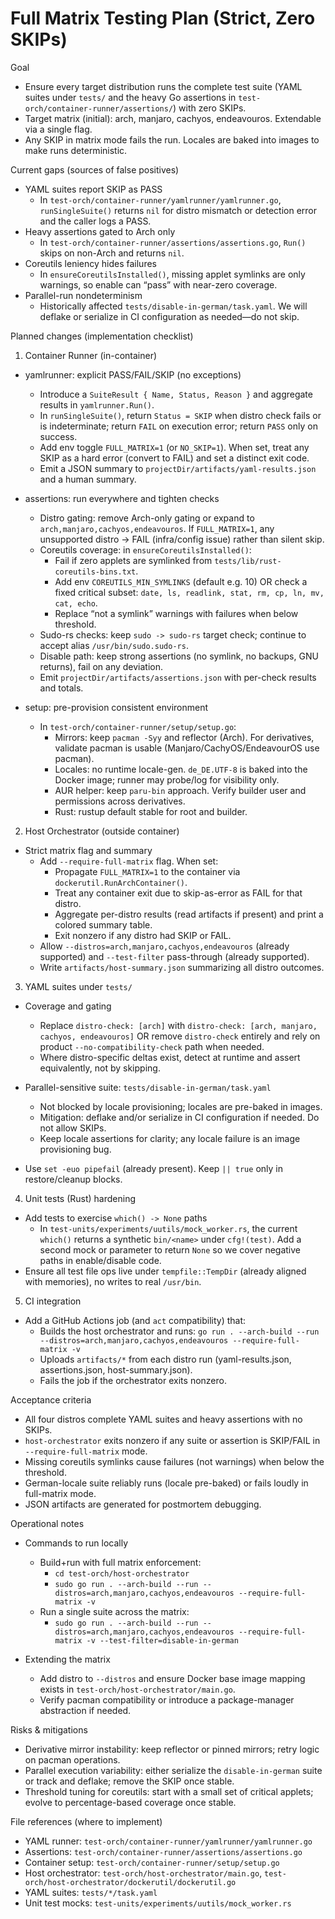# Full Matrix Testing Plan (Strict, Zero SKIPs)

Goal

- Ensure every target distribution runs the complete test suite (YAML suites under `tests/` and the heavy Go assertions in `test-orch/container-runner/assertions/`) with zero SKIPs.
- Target matrix (initial): arch, manjaro, cachyos, endeavouros. Extendable via a single flag.
- Any SKIP in matrix mode fails the run. Locales are baked into images to make runs deterministic.

Current gaps (sources of false positives)

- YAML suites report SKIP as PASS
  - In `test-orch/container-runner/yamlrunner/yamlrunner.go`, `runSingleSuite()` returns `nil` for distro mismatch or detection error and the caller logs a PASS.
- Heavy assertions gated to Arch only
  - In `test-orch/container-runner/assertions/assertions.go`, `Run()` skips on non-Arch and returns `nil`.
- Coreutils leniency hides failures
  - In `ensureCoreutilsInstalled()`, missing applet symlinks are only warnings, so enable can “pass” with near-zero coverage.
- Parallel-run nondeterminism
  - Historically affected `tests/disable-in-german/task.yaml`. We will deflake or serialize in CI configuration as needed—do not skip.

Planned changes (implementation checklist)

1) Container Runner (in-container)

- yamlrunner: explicit PASS/FAIL/SKIP (no exceptions)
  - Introduce a `SuiteResult { Name, Status, Reason }` and aggregate results in `yamlrunner.Run()`.
  - In `runSingleSuite()`, return `Status = SKIP` when distro check fails or is indeterminate; return `FAIL` on execution error; return `PASS` only on success.
  - Add env toggle `FULL_MATRIX=1` (or `NO_SKIP=1`). When set, treat any SKIP as a hard error (convert to FAIL) and set a distinct exit code.
  - Emit a JSON summary to `projectDir/artifacts/yaml-results.json` and a human summary.

- assertions: run everywhere and tighten checks
  - Distro gating: remove Arch-only gating or expand to `arch,manjaro,cachyos,endeavouros`. If `FULL_MATRIX=1`, any unsupported distro -> FAIL (infra/config issue) rather than silent skip.
  - Coreutils coverage: in `ensureCoreutilsInstalled()`:
    - Fail if zero applets are symlinked from `tests/lib/rust-coreutils-bins.txt`.
    - Add env `COREUTILS_MIN_SYMLINKS` (default e.g. 10) OR check a fixed critical subset: `date, ls, readlink, stat, rm, cp, ln, mv, cat, echo`.
    - Replace “not a symlink” warnings with failures when below threshold.
  - Sudo-rs checks: keep `sudo -> sudo-rs` target check; continue to accept alias `/usr/bin/sudo.sudo-rs`.
  - Disable path: keep strong assertions (no symlink, no backups, GNU returns), fail on any deviation.
  - Emit `projectDir/artifacts/assertions.json` with per-check results and totals.

- setup: pre-provision consistent environment
  - In `test-orch/container-runner/setup/setup.go`:
    - Mirrors: keep `pacman -Syy` and reflector (Arch). For derivatives, validate pacman is usable (Manjaro/CachyOS/EndeavourOS use pacman).
    - Locales: no runtime locale-gen. `de_DE.UTF-8` is baked into the Docker image; runner may probe/log for visibility only.
    - AUR helper: keep `paru-bin` approach. Verify builder user and permissions across derivatives.
    - Rust: rustup default stable for root and builder.

2) Host Orchestrator (outside container)

- Strict matrix flag and summary
  - Add `--require-full-matrix` flag. When set:
    - Propagate `FULL_MATRIX=1` to the container via `dockerutil.RunArchContainer()`.
    - Treat any container exit due to skip-as-error as FAIL for that distro.
    - Aggregate per-distro results (read artifacts if present) and print a colored summary table.
    - Exit nonzero if any distro had SKIP or FAIL.
  - Allow `--distros=arch,manjaro,cachyos,endeavouros` (already supported) and `--test-filter` pass-through (already supported).
  - Write `artifacts/host-summary.json` summarizing all distro outcomes.

3) YAML suites under `tests/`

- Coverage and gating
  - Replace `distro-check: [arch]` with `distro-check: [arch, manjaro, cachyos, endeavouros]` OR remove `distro-check` entirely and rely on product `--no-compatibility-check` path when needed.
  - Where distro-specific deltas exist, detect at runtime and assert equivalently, not by skipping.

- Parallel-sensitive suite: `tests/disable-in-german/task.yaml`
  - Not blocked by locale provisioning; locales are pre-baked in images.
  - Mitigation: deflake and/or serialize in CI configuration if needed. Do not allow SKIPs.
  - Keep locale assertions for clarity; any locale failure is an image provisioning bug.

- Use `set -euo pipefail` (already present). Keep `|| true` only in restore/cleanup blocks.

4) Unit tests (Rust) hardening

- Add tests to exercise `which() -> None` paths
  - In `test-units/experiments/uutils/mock_worker.rs`, the current `which()` returns a synthetic `bin/<name>` under `cfg!(test)`. Add a second mock or parameter to return `None` so we cover negative paths in enable/disable code.
- Ensure all test file ops live under `tempfile::TempDir` (already aligned with memories), no writes to real `/usr/bin`.

5) CI integration

- Add a GitHub Actions job (and `act` compatibility) that:
  - Builds the host orchestrator and runs: `go run . --arch-build --run --distros=arch,manjaro,cachyos,endeavouros --require-full-matrix -v`
  - Uploads `artifacts/*` from each distro run (yaml-results.json, assertions.json, host-summary.json).
  - Fails the job if the orchestrator exits nonzero.

Acceptance criteria

- All four distros complete YAML suites and heavy assertions with no SKIPs.
- `host-orchestrator` exits nonzero if any suite or assertion is SKIP/FAIL in `--require-full-matrix` mode.
- Missing coreutils symlinks cause failures (not warnings) when below the threshold.
- German-locale suite reliably runs (locale pre-baked) or fails loudly in full-matrix mode.
- JSON artifacts are generated for postmortem debugging.

Operational notes

- Commands to run locally
  - Build+run with full matrix enforcement:
    - `cd test-orch/host-orchestrator`
    - `sudo go run . --arch-build --run --distros=arch,manjaro,cachyos,endeavouros --require-full-matrix -v`
  - Run a single suite across the matrix:
    - `sudo go run . --arch-build --run --distros=arch,manjaro,cachyos,endeavouros --require-full-matrix -v --test-filter=disable-in-german`

- Extending the matrix
  - Add distro to `--distros` and ensure Docker base image mapping exists in `test-orch/host-orchestrator/main.go`.
  - Verify pacman compatibility or introduce a package-manager abstraction if needed.

Risks & mitigations

- Derivative mirror instability: keep reflector or pinned mirrors; retry logic on pacman operations.
- Parallel execution variability: either serialize the `disable-in-german` suite or track and deflake; remove the SKIP once stable.
- Threshold tuning for coreutils: start with a small set of critical applets; evolve to percentage-based coverage once stable.

File references (where to implement)

- YAML runner: `test-orch/container-runner/yamlrunner/yamlrunner.go`
- Assertions: `test-orch/container-runner/assertions/assertions.go`
- Container setup: `test-orch/container-runner/setup/setup.go`
- Host orchestrator: `test-orch/host-orchestrator/main.go`, `test-orch/host-orchestrator/dockerutil/dockerutil.go`
- YAML suites: `tests/*/task.yaml`
- Unit test mocks: `test-units/experiments/uutils/mock_worker.rs`
